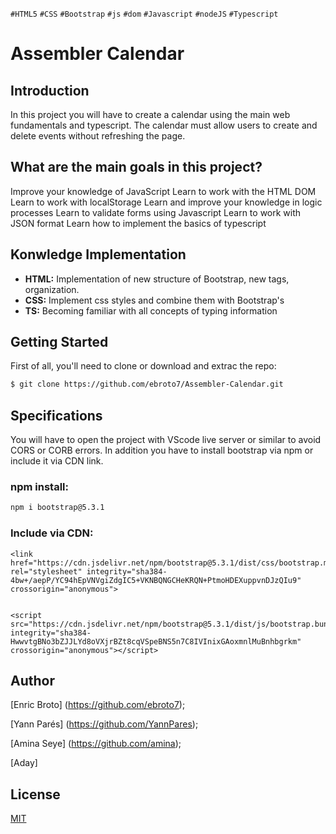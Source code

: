 `#HTML5` `#CSS` `#Bootstrap` `#js` `#dom` `#Javascript` `#nodeJS` `#Typescript` 

# Assembler Calendar 

## Introduction ##
In this project you will have to create a calendar using the main web fundamentals and typescript.
The calendar must allow users to create and delete events without refreshing the page.
## What are the main goals in this project? ##
Improve your knowledge of JavaScript
Learn to work with the HTML DOM
Learn to work with localStorage
Learn and improve your knowledge in logic processes
Learn to validate forms using Javascript
Learn to work with JSON format
Learn how to implement the basics of typescript

## Konwledge Implementation ##
* **HTML:** Implementation of new structure of Bootstrap, new tags, organization.
* **CSS:** Implement css styles and combine them with Bootstrap's
* **TS:** Becoming familiar with all concepts of typing information



## Getting Started

First of all, you'll need to clone or download and extrac the repo:

```bash
$ git clone https://github.com/ebroto7/Assembler-Calendar.git
```

## Specifications

You will have to open the project with VScode live server or similar to avoid CORS or CORB errors.
In addition you have to install bootstrap via npm or include it via CDN link.

### npm install:

```bash
npm i bootstrap@5.3.1
```

### Include via CDN:

```
<link href="https://cdn.jsdelivr.net/npm/bootstrap@5.3.1/dist/css/bootstrap.min.css" rel="stylesheet" integrity="sha384-4bw+/aepP/YC94hEpVNVgiZdgIC5+VKNBQNGCHeKRQN+PtmoHDEXuppvnDJzQIu9" crossorigin="anonymous">


<script src="https://cdn.jsdelivr.net/npm/bootstrap@5.3.1/dist/js/bootstrap.bundle.min.js" integrity="sha384-HwwvtgBNo3bZJJLYd8oVXjrBZt8cqVSpeBNS5n7C8IVInixGAoxmnlMuBnhbgrkm" crossorigin="anonymous"></script>
```

## Author

[Enric Broto] (https://github.com/ebroto7);

[Yann Parés] (https://github.com/YannPares);

[Amina Seye] (https://github.com/amina);

[Aday]

## License 

[MIT](https://choosealicense.com/licenses/mit/)

